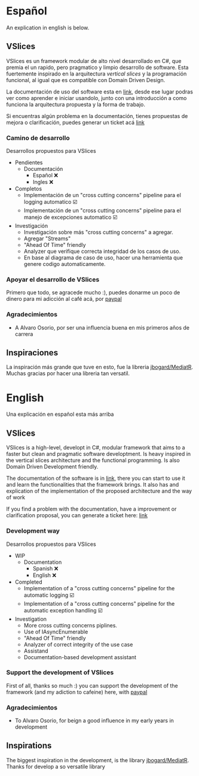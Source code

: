 # Español
An explication in english is below.

## VSlices
VSlices es un framework modular de alto nivel desarrollado en C#, que premia el un rapido, pero pragmatico y limpio desarrollo de software. Esta fuertemente inspirado en la arquitectura _vertical slices_ y la programación funcional, al igual que es compatible con Domain Driven Design.

La documentación de uso del software esta en [link](https://vslice-framework.readthedocs.io/es/latest/), desde ese lugar podras ver como aprender e iniciar usandolo, junto con una introducción a como funciona la arquitectura propuesta y la forma de trabajo.

Si encuentras algún problema en la documentación, tienes propuestas de mejora o clarificación, puedes generar un ticket acá [link](https://github.com/HernanFAR/vslice-framework/issues)

### Camino de desarrollo

Desarrollos propuestos para VSlices
- Pendientes
  - Documentación 
    - Español ❌
    - Ingles ❌
- Completos
  - Implementación de un "cross cutting concerns" pipeline para el logging automatico ☑️
  - Implementación de un "cross cutting concerns" pipeline para el manejo de excepciones automatico ☑️
- Investigación
  - Investigación sobre más "cross cutting concerns" a agregar.
  - Agregar "Streams"
  - "Ahead Of Time" friendly
  - Analyzer que verifique correcta integridad de los casos de uso.
  - En base al diagrama de caso de uso, hacer una herramienta que genere codigo automaticamente.

### Apoyar el desarrollo de VSlices

Primero que todo, se agracede mucho :), puedes donarme un poco de dinero para mi adicción al café acá, 
por [paypal](https://paypal.me/enyu20?country.x=CL&locale.x=es_XC)

### Agradecimientos

- A Alvaro Osorio, por ser una influencia buena en mis primeros años de carrera

## Inspiraciones

La inspiración más grande que tuve en esto, fue la libreria [jbogard/MediatR](https://github.com/jbogard/MediatR). Muchas gracias por hacer una libreria tan versatil.

# English
Una explicación en español esta más arriba

## VSlices

VSlices is a high-level, developt in C#, modular framework  that aims to a faster but clean and pragmatic software developtment. Is heavy inspired in the vertical slices architecture and the functional programming. Is also Domain Driven Development friendly.

The documentation of the software is in [link](https://vslice-framework.readthedocs.io/en/latest/), there you can start to use it and learn the functionalities that the framework brings. It also has and explication of the implementation of the proposed architecture and the way of work

If you find a problem with the documentation, have a improvement or clarification proposal, you can generate a ticket here: [link](https://github.com/HernanFAR/vslice-framework/issues)

### Development way

Desarrollos propuestos para VSlices
- WIP
  - Documentation 
    - Spanish ❌
    - English ❌
- Completed
  - Implementation of a "cross cutting concerns" pipeline for the automatic logging ☑️
  - Implementation of a "cross cutting concerns" pipeline for the automatic exception handling ☑️
- Investigation
  - More cross cutting concerns piplines.
  - Use of IAsyncEnumerable
  - "Ahead Of Time" friendly
  - Analyzer of correct integrity of the use case
  - Assistand
  - Documentation-based development assistant

### Support the development of VSlices

First of all, thanks so much :) you can support the development of the framework (and my adiction to cafeine) here, with [paypal](https://paypal.me/enyu20?country.x=CL&locale.x=es_XC)

### Agradecimientos

- To Alvaro Osorio, for beign a good influence in my early years in development

## Inspirations
The biggest inspiration in the development, is the library [jbogard/MediatR](https://github.com/jbogard/MediatR). Thanks for develop a so versatile library
